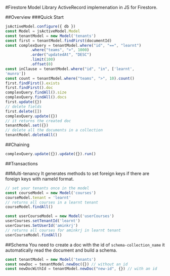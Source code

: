 #Firestore Model Library
ActiveRecord implemenation in JS for Firestore.

##Overview
###Quick Start
```javascript
jsActiveModel.configure({ db })
const Model = jsActiveModel.Model
const tenantModel = new Model('tenants')
const first = tenantModel.findFirst(documentId)
const complexQuery = tenantModel.where("id", "==", "learnt")
           .where("teams", ">", 1000)
           .order("updatedAt", "DESC")
           .limit(100)
           .offset(0)
const inClause = tenantModel.where("id", "in", ['learnt',
'munro'])
const count = tenantModel.where("teams", ">", 10).count()
first.findFirst().exists
first.findFirst().doc
complexQuery.findAll().size
complexQuery.findAll().docs
first.update({})
// delete fields
first.delete([])
complexQuery.update({})
// it returns the created doc
tenantModel.set({})
// delete all the documents in a collection
tenantModel.deleteAll()
```
##Chaining
```javascript
complexQuery.update({}).update({}).run()
```
##Transactions

##Multi-tenancy
It generates methods to set foreign keys if there are foreign keys with
nameId format.
```javascript
// set your tenants once in the model
const courseModel = new Model('courses')
courseModel.tenant = 'learnt'
// returns all courses in a learnt tenant
courseModel.findAll() 

const userCourseModel = new Model('userCourses')
userCourses.setTenantId('learnt')
userCourses.SetUserId('aminkrj')
// returns all courses for aminkrj in learnt tenant
userCourseModel.findAll()
```
##Schema
You need to create a doc with the id of `schema-collection_name` it
automatically read the document and build a schema.
```javascript
const tenantModel = new Model('tenants')
const newDoc = tenantModel.newDoc({}) // without an id
const newDocWithId = tenantModel.newDoc("new-id", {}) // with an id
```


